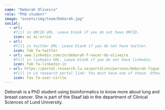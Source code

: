 ```yaml
---
name: "Deborah Oliveira"
role: "PhD student"
image: "assets/img/team/Deborah.jpg"
social:
  - url:
    #fill in ORCID URL. Leave blank if you do not have ORCID.
    icon: ai ai-orcid
  - url:
    #fill in twitter URL. Leave blank if you do not have twitter.
    icon: fab fa-twitter
  - url: www.linkedin.com/in/deborah-f-nacer-de-oliveira
    #fill in linkedin URL. Leave blank if you do not have linkedin.
    icon: fab fa-linkedin-in
  - url: https://portal.research.lu.se/portal/en/persons/deborah-figueiredo-nacer-de-oliveira(41db833a-eb0b-48e0-8b1f-0d9f731f9315).html#Overview
    #fill in LU research portal link: You must have one of these. Otherwise, leave blank.
    icon: fas fa-user-circle
---
```


Deborah is a PhD student using bioinformatics to know more about lung and breast cancer. She is part of the Staaf lab in the department of Clinical Sciences of Lund University.
